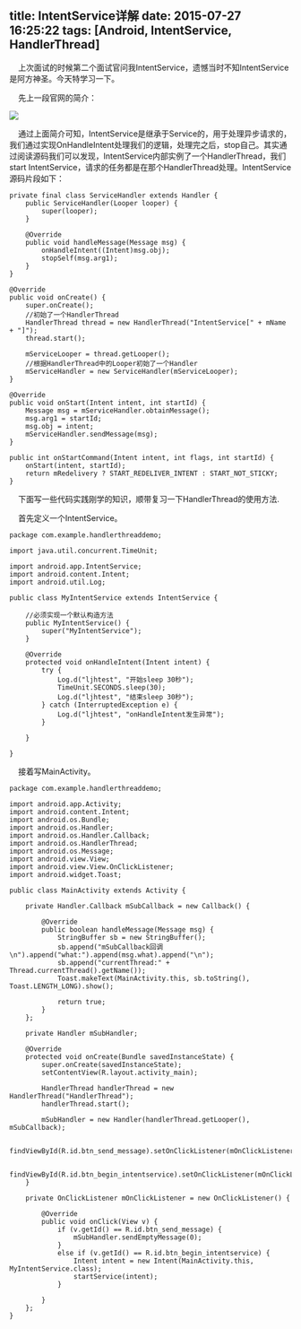 title: IntentService详解
date: 2015-07-27 16:25:22
tags: [Android, IntentService, HandlerThread]
---

&nbsp;&nbsp;&nbsp;&nbsp;上次面试的时候第二个面试官问我IntentService，遗憾当时不知IntentService是阿方神圣。今天特学习一下。

&nbsp;&nbsp;&nbsp;&nbsp;先上一段官网的简介：

![](IntentService-Overview.png)

&nbsp;&nbsp;&nbsp;&nbsp;通过上面简介可知，IntentService是继承于Service的，用于处理异步请求的，我们通过实现OnHandleIntent处理我们的逻辑，处理完之后，stop自己。其实通过阅读源码我们可以发现，IntentService内部实例了一个HandlerThread，我们start IntentService，请求的任务都是在那个HandlerThread处理。IntentService源码片段如下：

	private final class ServiceHandler extends Handler {
        public ServiceHandler(Looper looper) {
            super(looper);
        }

        @Override
        public void handleMessage(Message msg) {
            onHandleIntent((Intent)msg.obj);
            stopSelf(msg.arg1);
        }
    }

    @Override
    public void onCreate() {
        super.onCreate();
		//初始了一个HandlerThread
        HandlerThread thread = new HandlerThread("IntentService[" + mName + "]");
        thread.start();

        mServiceLooper = thread.getLooper();
		//根据HandlerThread中的Looper初始了一个Handler
        mServiceHandler = new ServiceHandler(mServiceLooper);
    }

    @Override
    public void onStart(Intent intent, int startId) {
        Message msg = mServiceHandler.obtainMessage();
        msg.arg1 = startId;
        msg.obj = intent;
        mServiceHandler.sendMessage(msg);
    }

    public int onStartCommand(Intent intent, int flags, int startId) {
        onStart(intent, startId);
        return mRedelivery ? START_REDELIVER_INTENT : START_NOT_STICKY;
    }

&nbsp;&nbsp;&nbsp;&nbsp;下面写一些代码实践刚学的知识，顺带复习一下HandlerThread的使用方法.

&nbsp;&nbsp;&nbsp;&nbsp;首先定义一个IntentService。


	package com.example.handlerthreaddemo;
	
	import java.util.concurrent.TimeUnit;
	
	import android.app.IntentService;
	import android.content.Intent;
	import android.util.Log;
	
	public class MyIntentService extends IntentService {
		
		//必须实现一个默认构造方法
	    public MyIntentService() {
	        super("MyIntentService");
	    }
	
	    @Override
	    protected void onHandleIntent(Intent intent) {
	        try {
	            Log.d("ljhtest", "开始sleep 30秒");
	            TimeUnit.SECONDS.sleep(30);
	            Log.d("ljhtest", "结束sleep 30秒");
	        } catch (InterruptedException e) {
	            Log.d("ljhtest", "onHandleIntent发生异常");
	        }
	
	    }

	}

&nbsp;&nbsp;&nbsp;&nbsp;接着写MainActivity。

	package com.example.handlerthreaddemo;

	import android.app.Activity;
	import android.content.Intent;
	import android.os.Bundle;
	import android.os.Handler;
	import android.os.Handler.Callback;
	import android.os.HandlerThread;
	import android.os.Message;
	import android.view.View;
	import android.view.View.OnClickListener;
	import android.widget.Toast;
	
	public class MainActivity extends Activity {

	    private Handler.Callback mSubCallback = new Callback() {
	
	        @Override
	        public boolean handleMessage(Message msg) {
	            StringBuffer sb = new StringBuffer();
	            sb.append("mSubCallback回调\n").append("what:").append(msg.what).append("\n");
	            sb.append("currentThread:" + Thread.currentThread().getName());
	            Toast.makeText(MainActivity.this, sb.toString(), Toast.LENGTH_LONG).show();
	
	            return true;
	        }
	    };
	
	    private Handler mSubHandler;
	
	    @Override
	    protected void onCreate(Bundle savedInstanceState) {
	        super.onCreate(savedInstanceState);
	        setContentView(R.layout.activity_main);
	
	        HandlerThread handlerThread = new HandlerThread("HandlerThread");
	        handlerThread.start();
	
	        mSubHandler = new Handler(handlerThread.getLooper(), mSubCallback);
	
	        findViewById(R.id.btn_send_message).setOnClickListener(mOnClickListener);
	
	        findViewById(R.id.btn_begin_intentservice).setOnClickListener(mOnClickListener);
	    }
	
	    private OnClickListener mOnClickListener = new OnClickListener() {
	
	        @Override
	        public void onClick(View v) {
	            if (v.getId() == R.id.btn_send_message) {
	                mSubHandler.sendEmptyMessage(0);
	            }
	            else if (v.getId() == R.id.btn_begin_intentservice) {
	                Intent intent = new Intent(MainActivity.this, MyIntentService.class);
	                startService(intent);
	            }
	
	        }
	    };
	}

